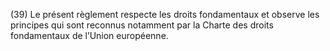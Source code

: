 (39) Le présent règlement respecte les droits fondamentaux et observe les principes qui sont reconnus notamment par la Charte des droits fondamentaux de l’Union européenne.